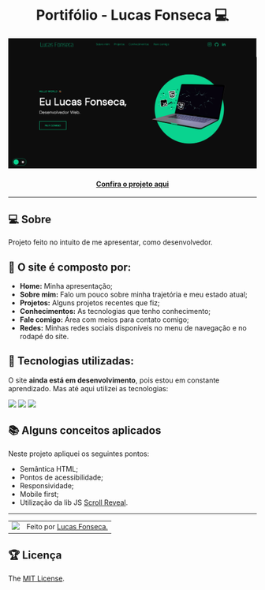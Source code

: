<h1 align="center">Portifólio - Lucas Fonseca 💻</h1>

![Imagem do projeto finalizado](assets/images/projects/portfolio.png)

<h4 align="center"><a href=" ">Confira o projeto aqui</a></h4>

---

## 💻 Sobre

Projeto feito no intuito de me apresentar, como desenvolvedor.

## 🤯 O site é composto por:

- **Home:** Minha apresentação;
- **Sobre mim:** Falo um pouco sobre minha trajetória e meu estado atual;
- **Projetos:** Alguns projetos recentes que fiz;
- **Conhecimentos:** As tecnologias que tenho conhecimento;
- **Fale comigo:** Área com meios para contato comigo;
- **Redes:** Minhas redes sociais disponíveis no menu de navegação e no rodapé do site.

## 🧠 Tecnologias utilizadas:

O site **ainda está em desenvolvimento**, pois estou em constante aprendizado. Mas até aqui utilizei as tecnologias:

<div>
    <img src="https://img.shields.io/badge/HTML5-E34F26?style=for-the-badge&logo=html5&logoColor=white" />
    <img src="https://img.shields.io/badge/CSS3-1572B6?style=for-the-badge&logo=css3&logoColor=white" />
    <img src="https://img.shields.io/badge/JavaScript-F7DF1E?style=for-the-badge&logo=javascript&logoColor=black" />
</div>

## 📚 Alguns conceitos aplicados

Neste projeto apliquei os seguintes pontos:
+ Semântica HTML;
+ Pontos de acessibilidade;
+ Responsividade;
+ Mobile first;
+ Utilização da lib JS <a href="https://scrollrevealjs.org">Scroll Reveal</a>.

---

<table>
  <tr>
    <td>
      <img src="https://avatars.githubusercontent.com/u/99623815?v=4" width="100px" />
    </td>
    <td>
      Feito por <a href="https://github.com/luskafonseca">Lucas Fonseca.</a> 
    </td>
  </tr>
</table>

## 🏆 Licença

The [MIT License](./LICENSE).
